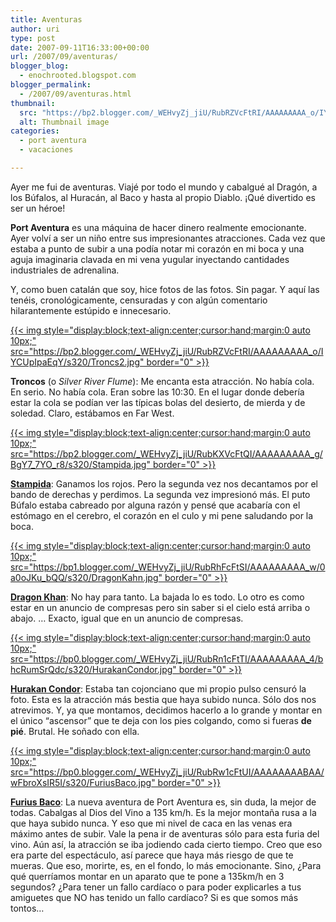 ```yaml
---
title: Aventuras
author: uri
type: post
date: 2007-09-11T16:33:00+00:00
url: /2007/09/aventuras/
blogger_blog:
  - enochrooted.blogspot.com
blogger_permalink:
  - /2007/09/aventuras.html
thumbnail:
  src: "https://bp2.blogger.com/_WEHvyZj_jiU/RubRZVcFtRI/AAAAAAAAA_o/IYCUpIpaEqY/s320/Troncs2.jpg"
  alt: Thumbnail image
categories:
  - port aventura
  - vacaciones

---
```

Ayer me fui de aventuras. Viajé por todo el mundo y cabalgué al Dragón, a los Búfalos, al Huracán, al Baco y hasta al propio Diablo. ¡Qué divertido es ser un héroe!

<span style="font-weight:bold;">Port Aventura</span> es una máquina de hacer dinero realmente emocionante. Ayer volví a ser un niño entre sus impresionantes atracciones. Cada vez que estaba a punto de subir a una podía notar mi corazón en mi boca y una aguja imaginaria clavada en mi vena yugular inyectando cantidades industriales de adrenalina.

Y, como buen catalán que soy, hice fotos de las fotos. Sin pagar. Y aquí las tenéis, cronológicamente, censuradas y con algún comentario hilarantemente estúpido e innecesario.

[{{< img style="display:block;text-align:center;cursor:hand;margin:0 auto 10px;" src="https://bp2.blogger.com/_WEHvyZj_jiU/RubRZVcFtRI/AAAAAAAAA_o/IYCUpIpaEqY/s320/Troncs2.jpg" border="0" >}}][1]

<span style="font-weight:bold;">Troncos</span> (o <span style="font-style:italic;">Silver River Flume</span>): Me encanta esta atracción. No había cola. En serio. No había cola. Eran sobre las 10:30. En el lugar donde debería estar la cola se podían ver las típicas bolas del desierto, de mierda y de soledad. Claro, estábamos en Far West.

[{{< img style="display:block;text-align:center;cursor:hand;margin:0 auto 10px;" src="https://bp2.blogger.com/_WEHvyZj_jiU/RubKXVcFtQI/AAAAAAAAA_g/BgY7_7YO_r8/s320/Stampida.jpg" border="0" >}}][2]

<span style="font-weight:bold;"><a href="https://en.wikipedia.org/wiki/Stampida">Stampida</a></span>: Ganamos los rojos. Pero la segunda vez nos decantamos por el bando de derechas y perdimos. La segunda vez impresionó más. El puto Búfalo estaba cabreado por alguna razón y pensé que acabaría con el estómago en el cerebro, el corazón en el culo y mi pene saludando por la boca.

[{{< img style="display:block;text-align:center;cursor:hand;margin:0 auto 10px;" src="https://bp1.blogger.com/_WEHvyZj_jiU/RubRhFcFtSI/AAAAAAAAA_w/0a0oJKu_bQQ/s320/DragonKahn.jpg" border="0" >}}][3]

<span style="font-weight:bold;"><a href="https://en.wikipedia.org/wiki/Dragon_Khan">Dragon Khan</a></span>: No hay para tanto. La bajada lo es todo. Lo otro es como estar en un anuncio de compresas pero sin saber si el cielo está arriba o abajo. &#8230; Exacto, igual que en un anuncio de compresas.

[{{< img style="display:block;text-align:center;cursor:hand;margin:0 auto 10px;" src="https://bp0.blogger.com/_WEHvyZj_jiU/RubRn1cFtTI/AAAAAAAAA_4/bhcRumSrQdc/s320/HurakanCondor.jpg" border="0" >}}][4]

<span style="font-weight:bold;"><a href="https://en.wikipedia.org/wiki/Hurakan_Condor">Hurakan Condor</a></span>: Estaba tan cojonciano que mi propio pulso censuró la foto. Esta es la atracción más bestia que haya subido nunca. Sólo dos nos atrevimos. Y, ya que montamos, decidimos hacerlo a lo grande y montar en el único &#8220;ascensor&#8221; que te deja con los pies colgando, como si fueras <span style="font-weight:bold;">de pié</span>. Brutal. He soñado con ella.

[{{< img style="display:block;text-align:center;cursor:hand;margin:0 auto 10px;" src="https://bp0.blogger.com/_WEHvyZj_jiU/RubRw1cFtUI/AAAAAAAABAA/wFbroXsIR5I/s320/FuriusBaco.jpg" border="0" >}}][5]

<span style="font-weight:bold;"><a href="https://en.wikipedia.org/wiki/Furius_Baco">Furius Baco</a></span>: La nueva aventura de Port Aventura es, sin duda, la mejor de todas. Cabalgas al Dios del Vino a 135 km/h. Es la mejor montaña rusa a la que haya subido nunca. Y eso que mi nivel de caca en las venas era máximo antes de subir. Vale la pena ir de aventuras sólo para esta furia del vino. Aún así, la atracción se iba jodiendo cada cierto tiempo. Creo que eso era parte del espectáculo, así parece que haya más riesgo de que te mueras. Que eso, morirte, es, en el fondo, lo más emocionante. Sino, ¿Para qué querríamos montar en un aparato que te pone a 135km/h en 3 segundos? ¿Para tener un fallo cardíaco o para poder explicarles a tus amiguetes que NO has tenido un fallo cardíaco? Si es que somos más tontos&#8230;

 [1]: https://bp2.blogger.com/_WEHvyZj_jiU/RubRZVcFtRI/AAAAAAAAA_o/IYCUpIpaEqY/s1600-h/Troncs2.jpg
 [2]: https://bp2.blogger.com/_WEHvyZj_jiU/RubKXVcFtQI/AAAAAAAAA_g/BgY7_7YO_r8/s1600-h/Stampida.jpg
 [3]: https://bp1.blogger.com/_WEHvyZj_jiU/RubRhFcFtSI/AAAAAAAAA_w/0a0oJKu_bQQ/s1600-h/DragonKahn.jpg
 [4]: https://bp0.blogger.com/_WEHvyZj_jiU/RubRn1cFtTI/AAAAAAAAA_4/bhcRumSrQdc/s1600-h/HurakanCondor.jpg
 [5]: https://bp0.blogger.com/_WEHvyZj_jiU/RubRw1cFtUI/AAAAAAAABAA/wFbroXsIR5I/s1600-h/FuriusBaco.jpg